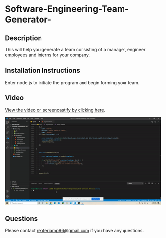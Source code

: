 # Software-Engineering-Team-Generator-

## **Description**

This will help you generate a team consisting of a manager, engineer employees and interns for your company. 

## **Installation Instructions**

Enter node.js to initiate the program and begin forming your team.

## **Video**

[View the video on screencastify by clicking here](https://drive.google.com/file/d/17VOSuZZ1oXjFJkRrEM2XEya3WuqXhs1u/view).

![](Develop\Img\teamGenerator.gif)


## **Questions**

Please contact <renteriamp96@gmail.com> if you have any questions.